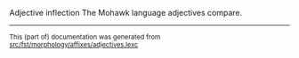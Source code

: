 Adjective inflection
The Mohawk language adjectives compare.

* * *

<small>This (part of) documentation was generated from [src/fst/morphology/affixes/adjectives.lexc](https://github.com/giellalt/lang-moh/blob/main/src/fst/morphology/affixes/adjectives.lexc)</small>
